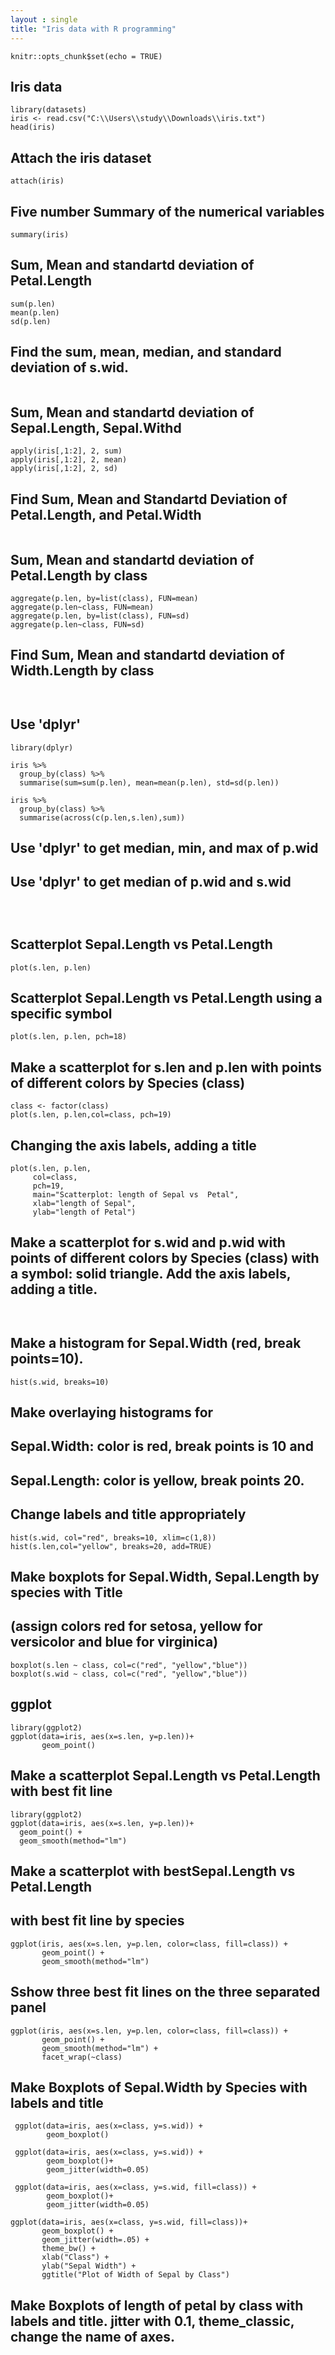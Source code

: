 ```yaml
---
layout : single
title: "Iris data with R programming"
---
```


```{r setup, include=FALSE}
knitr::opts_chunk$set(echo = TRUE)
```


## Iris data
```{r}
library(datasets)
iris <- read.csv("C:\\Users\\study\\Downloads\\iris.txt")
head(iris)
```

## Attach the iris dataset
```{r}
attach(iris)
```

## Five number Summary of the numerical variables
```{r}
summary(iris)
```

## Sum, Mean and standartd deviation of Petal.Length

```{r}
sum(p.len)
mean(p.len)
sd(p.len)
```

## Find the sum, mean, median, and standard deviation of s.wid.
```{r}

```




## Sum, Mean and standartd deviation of Sepal.Length, Sepal.Withd
```{r}
apply(iris[,1:2], 2, sum)
apply(iris[,1:2], 2, mean)
apply(iris[,1:2], 2, sd)
```
## Find Sum, Mean and Standartd Deviation of Petal.Length, and  Petal.Width
```{r}

```
## Sum, Mean and standartd deviation of Petal.Length by class

```{r}
aggregate(p.len, by=list(class), FUN=mean)
aggregate(p.len~class, FUN=mean)
aggregate(p.len, by=list(class), FUN=sd)
aggregate(p.len~class, FUN=sd)

```


## Find Sum, Mean and standartd deviation of Width.Length by class

```{r}


```



## Use 'dplyr'
```{r}
library(dplyr)

iris %>%
  group_by(class) %>%
  summarise(sum=sum(p.len), mean=mean(p.len), std=sd(p.len))

iris %>%
  group_by(class) %>%
  summarise(across(c(p.len,s.len),sum))
```

## Use 'dplyr' to get median, min, and max of p.wid
## Use 'dplyr' to get median of p.wid and s.wid
```{r}



```



## Scatterplot Sepal.Length vs Petal.Length
```{r}
plot(s.len, p.len)
```

## Scatterplot Sepal.Length vs Petal.Length using a specific symbol
```{r}
plot(s.len, p.len, pch=18)
```

## Make a scatterplot for s.len and p.len with points of different colors by Species (class)
```{r}
class <- factor(class)
plot(s.len, p.len,col=class, pch=19)
```

## Changing the axis labels, adding a title
```{r}
plot(s.len, p.len,
     col=class, 
     pch=19,
     main="Scatterplot: length of Sepal vs  Petal",
     xlab="length of Sepal",
     ylab="length of Petal")
```

## Make a scatterplot for s.wid and p.wid with points of different colors by Species (class) with a symbol: solid triangle. Add the axis labels, adding a title.
```{r}


```









## Make a histogram for Sepal.Width (red, break points=10).
```{r}
hist(s.wid, breaks=10)
```


## Make overlaying histograms for  
## Sepal.Width:  color is red, break points is 10 and 
## Sepal.Length: color is yellow, break points 20.
## Change labels and title appropriately

```{r}
hist(s.wid, col="red", breaks=10, xlim=c(1,8))
hist(s.len,col="yellow", breaks=20, add=TRUE)
```

## Make boxplots for Sepal.Width, Sepal.Length by species with Title
## (assign colors red for setosa, yellow for versicolor and blue for virginica)
```{r}
boxplot(s.len ~ class, col=c("red", "yellow","blue"))
boxplot(s.wid ~ class, col=c("red", "yellow","blue"))
```










## ggplot
```{r}
library(ggplot2)
ggplot(data=iris, aes(x=s.len, y=p.len))+
       geom_point()
```


## Make a scatterplot Sepal.Length vs Petal.Length with best fit line
```{r}
library(ggplot2)
ggplot(data=iris, aes(x=s.len, y=p.len))+
  geom_point() +                       
  geom_smooth(method="lm")
```

## Make a scatterplot with bestSepal.Length vs Petal.Length
## with best fit line by species

```{r}
ggplot(iris, aes(x=s.len, y=p.len, color=class, fill=class)) +
       geom_point() +
       geom_smooth(method="lm")
```

## Sshow three best fit lines on the three separated panel
```{r}
ggplot(iris, aes(x=s.len, y=p.len, color=class, fill=class)) +
       geom_point() +
       geom_smooth(method="lm") +
       facet_wrap(~class)
```



## Make Boxplots of Sepal.Width by Species with labels and title

```{r}
 ggplot(data=iris, aes(x=class, y=s.wid)) + 
        geom_boxplot()
```
```{r}
 ggplot(data=iris, aes(x=class, y=s.wid)) + 
        geom_boxplot()+
        geom_jitter(width=0.05)
```

```{r}
 ggplot(data=iris, aes(x=class, y=s.wid, fill=class)) + 
        geom_boxplot()+
        geom_jitter(width=0.05)
```


```{r}
ggplot(data=iris, aes(x=class, y=s.wid, fill=class))+
       geom_boxplot() +
       geom_jitter(width=.05) +
       theme_bw() +
       xlab("Class") +
       ylab("Sepal Width") +
       ggtitle("Plot of Width of Sepal by Class")
```



## Make Boxplots of length of petal by class with labels and title. jitter with 0.1, theme_classic, change the name of axes.

```{r}


```

